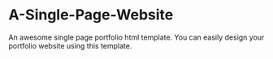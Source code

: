 # A-Single-Page-Website
An awesome single page portfolio html template. You can easily design your portfolio website using this template.
